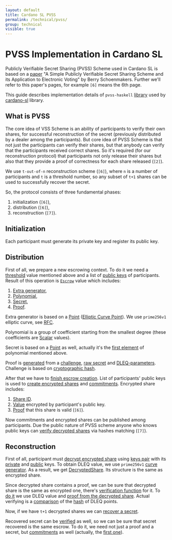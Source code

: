 ```yaml
---
layout: default
title: Cardano SL PVSS
permalink: /technical/pvss/
group: technical
visible: true
---
```

[//]: # (Reviewed at ac0126b2753f1f5ca6fbfb555783fbeb1aa141bd)

# PVSS Implementation in Cardano SL

Publicly Verifiable Secret Sharing (PVSS) Scheme used in Cardano SL is based on a [paper](http://www.win.tue.nl/~berry/papers/crypto99.pdf) "A Simple Publicly Verifiable Secret Sharing Scheme and its Application to Electronic Voting" by Berry Schoenmakers. Further we'll refer to this paper's pages, for example `[6]` means the 6th page.

This guide describes implementation details of `pvss-haskell` [library](https://github.com/input-output-hk/pvss-haskell) used by [cardano-sl](https://github.com/input-output-hk/cardano-sl/blob/559dc01a946ca2f881e323c285d48e8399195953/core/Pos/Crypto/SecretSharing.hs#L4) library.

## What is PVSS

The core idea of VSS Scheme is an ability of participants to verify their own shares, for successful reconstruction of the secret (previously distributed by a dealer among the participants). But core idea of PVSS Scheme is that not just the participants can verify their shares, but that anybody can verify that the participants received correct shares. So it's required (for our reconstruction protocol) that participants not only release their shares but also that they provide a proof of correctness for each share released (`[2]`).

We use `t-out-of-n` reconstruction scheme (`[6]`), where `n` is a number of participants and `t` is a threshold number, so any subset of `t+1` shares can be used to successfully recover the secret.

So, the protocol consists of three fundamental phases:

1. initialization (`[6]`),
2. distribution (`[6]`),
3. reconstruction (`[7]`).

## Initialization

Each participant must generate its private key and register its public key.

## Distribution

First of all, we prepare a new escrowing context. To do it we need a [threshold](https://github.com/input-output-hk/pvss-haskell/blob/4fd2e85cd5611f069ae8c82f1330fcde56157687/src/Crypto/PVSS.hs#L69) value mentioned above and a list of [public keys](https://github.com/input-output-hk/pvss-haskell/blob/4fd2e85cd5611f069ae8c82f1330fcde56157687/src/Crypto/PVSS.hs#L164) of participants. Result of this operation is [`Escrow`](https://github.com/input-output-hk/pvss-haskell/blob/4fd2e85cd5611f069ae8c82f1330fcde56157687/src/Crypto/PVSS.hs#L113) value which includes:

1. [Extra generator](https://github.com/input-output-hk/pvss-haskell/blob/4fd2e85cd5611f069ae8c82f1330fcde56157687/src/Crypto/PVSS.hs#L78),
2. [Polynomial](https://github.com/input-output-hk/pvss-haskell/blob/4fd2e85cd5611f069ae8c82f1330fcde56157687/src/Crypto/PVSS/Polynomial.hs#L17),
3. [Secret](https://github.com/input-output-hk/pvss-haskell/blob/4fd2e85cd5611f069ae8c82f1330fcde56157687/src/Crypto/PVSS.hs#L82),
4. [Proof](https://github.com/input-output-hk/pvss-haskell/blob/4fd2e85cd5611f069ae8c82f1330fcde56157687/src/Crypto/PVSS/DLEQ.hs#L34).

Extra generator is based on a [Point](https://github.com/input-output-hk/pvss-haskell/blob/4fd2e85cd5611f069ae8c82f1330fcde56157687/src/Crypto/PVSS/ECC.hs#L91) ([Elliptic Curve Point](http://hackage.haskell.org/package/cryptonite-openssl-0.5/docs/Crypto-OpenSSL-ECC.html#t:EcPoint)). We use `prime256v1` elliptic curve, see [RFC](https://www.ietf.org/rfc/rfc5480.txt).

Polynomial is a group of coefficient starting from the smallest degree (these coefficients are [Scalar](http://hackage.haskell.org/package/cryptonite-0.22/docs/Crypto-PubKey-ECC-P256.html#t:Scalar) values).

Secret is based on a [Point](https://github.com/input-output-hk/pvss-haskell/blob/4fd2e85cd5611f069ae8c82f1330fcde56157687/src/Crypto/PVSS/ECC.hs#L91) as well, actually it's the [first element](https://github.com/input-output-hk/pvss-haskell/blob/4fd2e85cd5611f069ae8c82f1330fcde56157687/src/Crypto/PVSS.hs#L133) of polynomial mentioned above.

Proof is [generated](https://github.com/input-output-hk/pvss-haskell/blob/4fd2e85cd5611f069ae8c82f1330fcde56157687/src/Crypto/PVSS/DLEQ.hs#L43) from a [challenge](https://github.com/input-output-hk/pvss-haskell/blob/4fd2e85cd5611f069ae8c82f1330fcde56157687/src/Crypto/PVSS.hs#L135), [raw secret](https://github.com/input-output-hk/pvss-haskell/blob/4fd2e85cd5611f069ae8c82f1330fcde56157687/src/Crypto/PVSS.hs#L133) and [DLEQ-parameters](https://github.com/input-output-hk/pvss-haskell/blob/4fd2e85cd5611f069ae8c82f1330fcde56157687/src/Crypto/PVSS.hs#L136). Challenge is based on [cryptographic hash](https://github.com/input-output-hk/pvss-haskell/blob/4fd2e85cd5611f069ae8c82f1330fcde56157687/src/Crypto/PVSS/ECC.hs#L124).

After that we have to [finish escrow creation](https://github.com/input-output-hk/pvss-haskell/blob/4fd2e85cd5611f069ae8c82f1330fcde56157687/src/Crypto/PVSS.hs#L158). List of participants' public keys is used to [create encrypted shares](https://github.com/input-output-hk/pvss-haskell/blob/4fd2e85cd5611f069ae8c82f1330fcde56157687/src/Crypto/PVSS.hs#L191) and [commitments](https://github.com/input-output-hk/pvss-haskell/blob/4fd2e85cd5611f069ae8c82f1330fcde56157687/src/Crypto/PVSS.hs#L177). Encrypted share inсludes:

1. [Share ID](https://github.com/input-output-hk/pvss-haskell/blob/4fd2e85cd5611f069ae8c82f1330fcde56157687/src/Crypto/PVSS.hs#L75).
2. [Value](https://github.com/input-output-hk/pvss-haskell/blob/4fd2e85cd5611f069ae8c82f1330fcde56157687/src/Crypto/PVSS.hs#L92) encrypted by participant's public key.
3. [Proof](https://github.com/input-output-hk/pvss-haskell/blob/4fd2e85cd5611f069ae8c82f1330fcde56157687/src/Crypto/PVSS.hs#L93) that this share is valid (`[6]`).

Now commitments and encrypted shares can be published among participants. Due the public nature of PVSS scheme anyone who knows public keys can [verify decrypted shares](https://github.com/input-output-hk/pvss-haskell/blob/4fd2e85cd5611f069ae8c82f1330fcde56157687/src/Crypto/PVSS.hs#L234) via hashes matching (`[7]`).

## Reconstruction

First of all, participant must [decrypt encrypted share](https://github.com/input-output-hk/pvss-haskell/blob/4fd2e85cd5611f069ae8c82f1330fcde56157687/src/Crypto/PVSS.hs#L219) using [keys pair](https://github.com/input-output-hk/pvss-haskell/blob/4fd2e85cd5611f069ae8c82f1330fcde56157687/src/Crypto/PVSS/ECC.hs#L58) with its [private](https://github.com/input-output-hk/pvss-haskell/blob/4fd2e85cd5611f069ae8c82f1330fcde56157687/src/Crypto/PVSS/ECC.hs#L79) and [public](https://github.com/input-output-hk/pvss-haskell/blob/4fd2e85cd5611f069ae8c82f1330fcde56157687/src/Crypto/PVSS/ECC.hs#L83) keys. To obtain DLEQ value, we use `prime256v1` [curve generator](https://github.com/input-output-hk/pvss-haskell/blob/4fd2e85cd5611f069ae8c82f1330fcde56157687/src/Crypto/PVSS/ECC.hs#L156). As a result, we get [DecryptedShare](https://github.com/input-output-hk/pvss-haskell/blob/4fd2e85cd5611f069ae8c82f1330fcde56157687/src/Crypto/PVSS.hs#L102). Its structure is the same as encrypted share.

Since decrypted share contains a proof, we can be sure that decrypted share is the same as encrypted one, there's [verification function](https://github.com/input-output-hk/pvss-haskell/blob/4fd2e85cd5611f069ae8c82f1330fcde56157687/src/Crypto/PVSS.hs#L249) for it. To [do it](https://github.com/input-output-hk/pvss-haskell/blob/4fd2e85cd5611f069ae8c82f1330fcde56157687/src/Crypto/PVSS/DLEQ.hs#L55) we use DLEQ value and [proof from the decrypted share](https://github.com/input-output-hk/pvss-haskell/blob/4fd2e85cd5611f069ae8c82f1330fcde56157687/src/Crypto/PVSS.hs#L252). Actual verifying is a [comparison](https://github.com/input-output-hk/pvss-haskell/blob/4fd2e85cd5611f069ae8c82f1330fcde56157687/src/Crypto/PVSS/DLEQ.hs#L58) of the [hash](https://github.com/input-output-hk/pvss-haskell/blob/4fd2e85cd5611f069ae8c82f1330fcde56157687/src/Crypto/PVSS/ECC.hs#L145) of DLEQ points.

Now, if we have `t+1` decrypted shares we can [recover a secret](https://github.com/input-output-hk/pvss-haskell/blob/4fd2e85cd5611f069ae8c82f1330fcde56157687/src/Crypto/PVSS.hs#L274).

Recovered secret can be [verified](https://github.com/input-output-hk/pvss-haskell/blob/4fd2e85cd5611f069ae8c82f1330fcde56157687/src/Crypto/PVSS.hs#L256) as well, so we can be sure that secret recovered is the same escrow. To do it, we need not just a proof and a secret, but [commitments](https://github.com/input-output-hk/pvss-haskell/blob/4fd2e85cd5611f069ae8c82f1330fcde56157687/src/Crypto/PVSS.hs#L257) as well (actually, the [first one](https://github.com/input-output-hk/pvss-haskell/blob/4fd2e85cd5611f069ae8c82f1330fcde56157687/src/Crypto/PVSS.hs#L267)).
